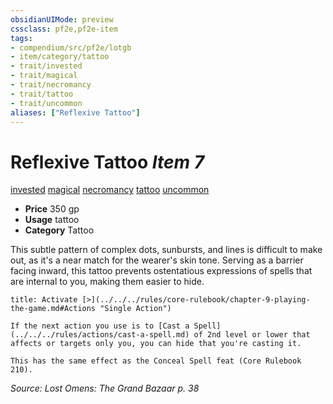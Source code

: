 ```yaml
---
obsidianUIMode: preview
cssclass: pf2e,pf2e-item
tags:
- compendium/src/pf2e/lotgb
- item/category/tattoo
- trait/invested
- trait/magical
- trait/necromancy
- trait/tattoo
- trait/uncommon
aliases: ["Reflexive Tattoo"]
---
```

# Reflexive Tattoo *Item 7*  
[invested](../../../rules/traits/invested.md)  [magical](../../../rules/traits/magical.md)  [necromancy](../../../rules/traits/necromancy.md)  [tattoo](../../../rules/traits/tattoo-lowg.md)  [uncommon](../../../rules/traits/uncommon.md)  

- **Price** 350 gp
- **Usage** tattoo
- **Category** Tattoo

This subtle pattern of complex dots, sunbursts, and lines is difficult to make out, as it's a near match for the wearer's skin tone. Serving as a barrier facing inward, this tattoo prevents ostentatious expressions of spells that are internal to you, making them easier to hide.

```ad-embed-ability
title: Activate [>](../../../rules/core-rulebook/chapter-9-playing-the-game.md#Actions "Single Action")

If the next action you use is to [Cast a Spell](../../../rules/actions/cast-a-spell.md) of 2nd level or lower that affects or targets only you, you can hide that you're casting it.

This has the same effect as the Conceal Spell feat (Core Rulebook 210).
```

*Source: Lost Omens: The Grand Bazaar p. 38*
